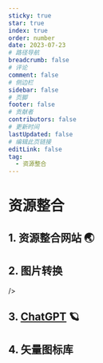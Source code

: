 ```yaml
---
sticky: true
star: true
index: true
order: number
date: 2023-07-23
# 路径导航
breadcrumb: false
# 评论
comment: false
# 侧边栏
sidebar: false
# 页脚
footer: false
# 贡献者
contributors: false
# 更新时间
lastUpdated: false
# 编辑此页链接
editLink: false
tag: 
  - 资源整合
---
```


# 资源整合

## 1. 资源整合网站 🌏

<VPCard
  title="开源工具导航"
  desc="收集最新的应用和科技，提升工作效率"
  logo="/assets/resource/navlogo_white.svg"
  link="https://nav.newzone.top/"
  background="rgba(253, 230, 138, 0.15)"
/>

<VPCard
  title="AI工具集"
  desc="各种 artificial intelligence 工具"
  logo="/assets/resource/aitools.svg"
  link="https://ai-bot.cn/"
  background="rgba(253, 230, 138, 0.15)"
/>

## 2. 图片转换

<VPCard
  title="removebg"
  desc="上传一张图片以消除背景"
  logo="/assets/resource/removebg.svg"
  link="https://www.remove.bg/zh/upload"
  background="rgba(253, 230, 138, 0.15)"
/>

<VPCard
  title="CDKM"
  desc="免费将图片格式转换"
  logo="/assets/resource/exchange.svg"
  link="https://cdkm.com/cn/png-to-ico"
  background="rgba(253, 230, 138, 0.15)"
/>
/>

## 3. [ChatGPT](https://chat.openai.com/) 🪐

## 4. 矢量图标库

<VPCard
  title="阿里巴巴"
  desc="阿里巴巴矢量图标库"
  logo="/assets/resource/alibaba.svg"
  link="https://www.iconfont.cn/"
  background="rgba(253, 230, 138, 0.15)"
/>

<VPCard
  title="Fontawesome"
  desc="fontawesome矢量图标库"
  logo="/assets/resource/font-awesome.svg"
  link="https://fontawesome.com/"
  background="rgba(253, 230, 138, 0.15)"
/>

<VPCard
  title="Emoji"
  desc="Emoji表情复制"
  logo="/assets/resource/EMOJI-91.svg"
  link="https://www.webfx.com/tools/emoji-cheat-sheet/"
  background="rgba(253, 230, 138, 0.15)"
/>
